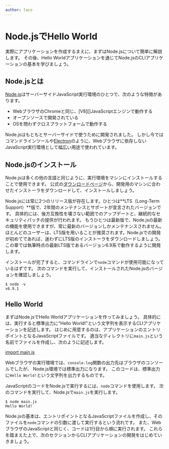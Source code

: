 ```yaml
---
author: laco 
---
```


# Node.jsでHello World

実際にアプリケーションを作成するまえに、まずはNode.jsについて簡単に解説します。
その後、Hello Worldアプリケーションを通じてNode.jsのCLIアプリケーションの基本を学びましょう。

## Node.jsとは

[Node.js][]はサーバーサイドJavaScript実行環境のひとつで、次のような特徴があります。

- WebブラウザのChromeと同じ、[V8][]JavaScriptエンジンで動作する
- オープンソースで開発されている
- OSを問わずクロスプラットフォームで動作する

Node.jsはもともとサーバーサイドで使うために開発されました。
しかし今ではコマンドラインツールや[Electron][]のように、Webブラウザに依存しないJavaScript実行環境として幅広い用途で使われています。

## Node.jsのインストール

Node.jsは多くの他の言語と同じように、実行環境をマシンにインストールすることで使用できます。
公式の[ダウンロードページ][]から、開発用のマシンに合わせたインストーラをダウンロードして、インストールしましょう。

Node.jsには常に2つのリリース版が存在します。ひとつは**LTS（Long-Term Support）**版で、2年間のメンテナンスとサポートが宣言されたバージョンです。
具体的には、後方互換性を壊さない範囲でのアップデートと、継続的なセキュリティパッチの提供が行われます。
もうひとつは最新版で、Node.jsの最新の機能を使用できますが、常に最新のバージョンしかメンテナンスされません。
ほとんどのユーザーは、LTS版を用いることが推奨されます。Node.jsでの開発が初めてであれば、迷わずにLTS版のインストーラをダウンロードしましょう。
この章では執筆時点の最新LTS版であるバージョン6.9系で動作するように開発します。

インストールが完了すると、コマンドラインで`node`コマンドが使用可能になっているはずです。
次のコマンドを実行して、インストールされたNode.jsのバージョンを確認しましょう。

```
$ node -v 
v6.9.1      
```

## Hello World

<!-- textlint-disable preset-ja-technical-writing/no-exclamation-question-mark -->

まずはNode.jsでHello Worldアプリケーションを作ってみましょう。
具体的には、実行すると標準出力に"Hello World!"という文字列を表示するCLIアプリケーションを記述します。
はじめに用意するのは、アプリケーションのエントリポイントとなるJavaScriptファイルです。
適当なディレクトリに`main.js`という名前でファイルを作成し、次のように記述します。

[import main.js](src/main.js)

Webブラウザの実行環境では、`console.log`関数の出力先はブラウザのコンソールでしたが、
Node.js環境では標準出力になります。
このコードは、標準出力に`Hello World!`という文字列を出力するものです。

<!-- textlint-enable preset-ja-technical-writing/no-exclamation-question-mark -->

JavaScriptのコードをNode.jsで実行するには、`node`コマンドを使用します。
次のコマンドを実行して、Node.jsで`main.js`を実行します。

```
$ node main.js
Hello World!
```

Node.jsの基本は、エントリポイントとなるJavaScriptファイルを作成し、そのファイルを`node`コマンドの引数に渡して実行するという流れです。
また、WebブラウザのJavaScriptと同じく、コードは1行目から順に実行されます。
これらを踏まえた上で、次のセクションからCLIアプリケーションの開発をはじめていきましょう。

[Node.js]: https://nodejs.org/ja/
[Chrome V8]: https://developers.google.com/v8/
[Electron]: http://electron.atom.io/
[ダウンロードページ]: https://nodejs.org/ja/download/